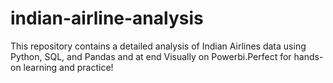 # indian-airline-analysis
This repository contains a detailed analysis of Indian Airlines data using Python, SQL, and Pandas and at end Visually on Powerbi.Perfect for hands-on learning and practice!
